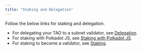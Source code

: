 ```yaml
---
title: "Staking and Delegation"
---
```


Follow the below links for staking and delegation.

- For delegating your TAO to a subnet validator, see [Delegation](./delegation.md).
- For staking with Polkadot JS, see [Staking with Polkadot JS](./staking-polkadot-js.md).
- For staking to become a validator, see [Staking](../validators/index.md#acquiring-stake).

